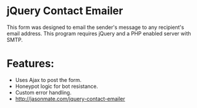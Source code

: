 # jQuery Contact Emailer
This form was designed to email the sender's message to any recipient's email address. This program requires jQuery and a PHP enabled server with SMTP.

# Features:
- Uses Ajax to post the form.
- Honeypot logic for bot resistance.
- Custom error handling.
- http://jasonmate.com/jquery-contact-emailer
